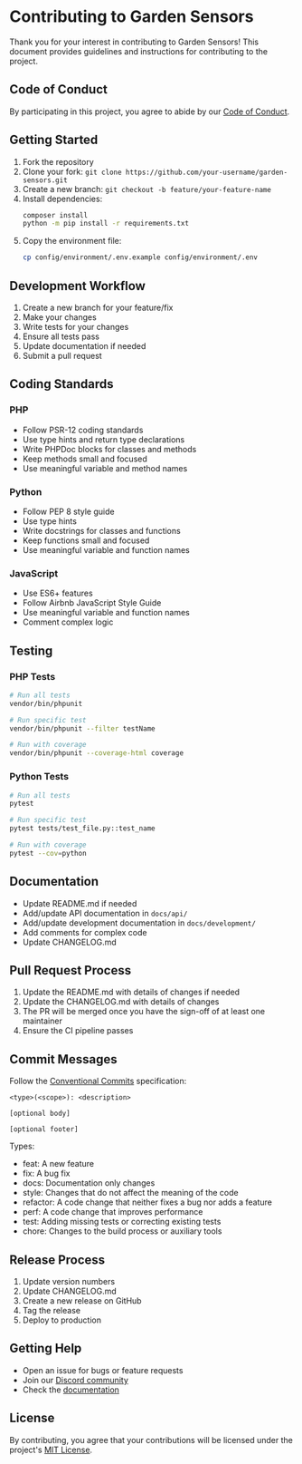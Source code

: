 # Contributing to Garden Sensors

Thank you for your interest in contributing to Garden Sensors! This document provides guidelines and instructions for contributing to the project.

## Code of Conduct

By participating in this project, you agree to abide by our [Code of Conduct](CODE_OF_CONDUCT.md).

## Getting Started

1. Fork the repository
2. Clone your fork: `git clone https://github.com/your-username/garden-sensors.git`
3. Create a new branch: `git checkout -b feature/your-feature-name`
4. Install dependencies:
   ```bash
   composer install
   python -m pip install -r requirements.txt
   ```
5. Copy the environment file:
   ```bash
   cp config/environment/.env.example config/environment/.env
   ```

## Development Workflow

1. Create a new branch for your feature/fix
2. Make your changes
3. Write tests for your changes
4. Ensure all tests pass
5. Update documentation if needed
6. Submit a pull request

## Coding Standards

### PHP
- Follow PSR-12 coding standards
- Use type hints and return type declarations
- Write PHPDoc blocks for classes and methods
- Keep methods small and focused
- Use meaningful variable and method names

### Python
- Follow PEP 8 style guide
- Use type hints
- Write docstrings for classes and functions
- Keep functions small and focused
- Use meaningful variable and function names

### JavaScript
- Use ES6+ features
- Follow Airbnb JavaScript Style Guide
- Use meaningful variable and function names
- Comment complex logic

## Testing

### PHP Tests
```bash
# Run all tests
vendor/bin/phpunit

# Run specific test
vendor/bin/phpunit --filter testName

# Run with coverage
vendor/bin/phpunit --coverage-html coverage
```

### Python Tests
```bash
# Run all tests
pytest

# Run specific test
pytest tests/test_file.py::test_name

# Run with coverage
pytest --cov=python
```

## Documentation

- Update README.md if needed
- Add/update API documentation in `docs/api/`
- Add/update development documentation in `docs/development/`
- Add comments for complex code
- Update CHANGELOG.md

## Pull Request Process

1. Update the README.md with details of changes if needed
2. Update the CHANGELOG.md with details of changes
3. The PR will be merged once you have the sign-off of at least one maintainer
4. Ensure the CI pipeline passes

## Commit Messages

Follow the [Conventional Commits](https://www.conventionalcommits.org/) specification:

```
<type>(<scope>): <description>

[optional body]

[optional footer]
```

Types:
- feat: A new feature
- fix: A bug fix
- docs: Documentation only changes
- style: Changes that do not affect the meaning of the code
- refactor: A code change that neither fixes a bug nor adds a feature
- perf: A code change that improves performance
- test: Adding missing tests or correcting existing tests
- chore: Changes to the build process or auxiliary tools

## Release Process

1. Update version numbers
2. Update CHANGELOG.md
3. Create a new release on GitHub
4. Tag the release
5. Deploy to production

## Getting Help

- Open an issue for bugs or feature requests
- Join our [Discord community](https://discord.gg/garden-sensors)
- Check the [documentation](docs/)

## License

By contributing, you agree that your contributions will be licensed under the project's [MIT License](LICENSE). 